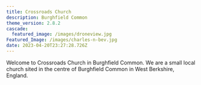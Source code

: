 ```yaml
---
title: Crossroads Church
description: Burghfield Common
theme_version: 2.8.2
cascade:
  featured_image: /images/droneview.jpg
Featured_Image: /images/charles-n-bev.jpg
date: 2023-04-20T23:27:28.726Z
---
```





Welcome to Crossroads Church in Burghfield Common. We are a small local church sited in the centre of Burghfield Common in West Berkshire, England.
